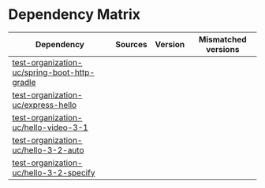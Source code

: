 # Dependency Matrix

Dependency | Sources | Version | Mismatched versions
---------- | ------- | ------- | -------------------
[test-organization-uc/spring-boot-http-gradle](https://github.com/test-organization-uc/spring-boot-http-gradle.git) |  | []() | 
[test-organization-uc/express-hello](https://github.com/test-organization-uc/express-hello.git) |  | []() | 
[test-organization-uc/hello-video-3-1](https://github.com/test-organization-uc/hello-video-3-1.git) |  | []() | 
[test-organization-uc/hello-3-2-auto](https://github.com/test-organization-uc/hello-3-2-auto.git) |  | []() | 
[test-organization-uc/hello-3-2-specify](https://github.com/test-organization-uc/hello-3-2-specify.git) |  | []() | 
